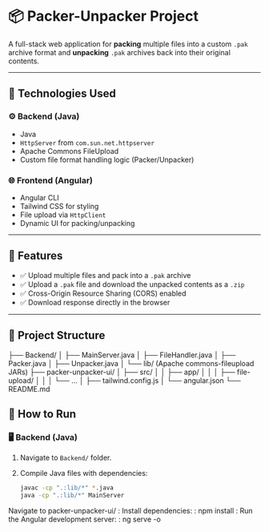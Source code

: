 # 📦 Packer-Unpacker Project

A full-stack web application for **packing** multiple files into a custom `.pak` archive format and **unpacking** `.pak` archives back into their original contents.

---

## 🔧 Technologies Used

### ⚙️ Backend (Java)
- Java 
- `HttpServer` from `com.sun.net.httpserver`
- Apache Commons FileUpload
- Custom file format handling logic (Packer/Unpacker)

### 🌐 Frontend (Angular)
- Angular CLI
- Tailwind CSS for styling
- File upload via `HttpClient`
- Dynamic UI for packing/unpacking

---

## 🚀 Features

- ✅ Upload multiple files and pack into a `.pak` archive
- ✅ Upload a `.pak` file and download the unpacked contents as a `.zip`
- ✅ Cross-Origin Resource Sharing (CORS) enabled
- ✅ Download response directly in the browser

---

## 📁 Project Structure
├── Backend/
│ ├── MainServer.java
│ ├── FileHandler.java
│ ├── Packer.java
│ ├── Unpacker.java
│ └── lib/ (Apache commons-fileupload JARs)
├── packer-unpacker-ui/
│ ├── src/
│ │ ├── app/
│ │ │ ├── file-upload/
│ │ │ └── ...
│ ├── tailwind.config.js
│ └── angular.json
└── README.md





## 🧪 How to Run

### 🖥️ Backend (Java)

1. Navigate to `Backend/` folder.
2. Compile Java files with dependencies:

   ```bash
   javac -cp ".:lib/*" *.java
   java -cp ".:lib/*" MainServer

Navigate to packer-unpacker-ui/
: Install dependencies:
: npm install
: Run the Angular development server:
: ng serve -o
